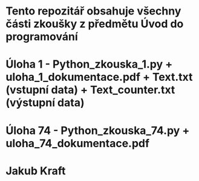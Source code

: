 # Tento repozitář obsahuje všechny části zkoušky z předmětu Úvod do programování
# Úloha 1 - Python_zkouska_1.py + uloha_1_dokumentace.pdf + Text.txt (vstupní data) + Text_counter.txt (výstupní data)
# Úloha 74 - Python_zkouska_74.py + uloha_74_dokumentace.pdf

# Jakub Kraft

